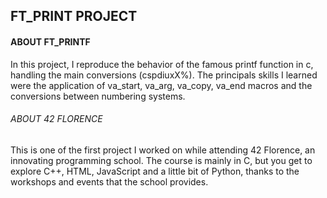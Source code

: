 ## FT_PRINT PROJECT
#### ABOUT FT_PRINTF
In this project, I reproduce the behavior of the famous printf function in c, handling
the main conversions (cspdiuxX%). 
The principals skills I learned were the application of va_start, va_arg, va_copy, va_end macros
and the conversions between numbering systems.
###### ABOUT 42 FLORENCE
This is one of the first project I worked on while attending 42 Florence, an innovating programming school.
The course is mainly in C, but you get to explore C++, HTML, JavaScript and a little bit of Python, thanks 
to the workshops and events that the school provides.
